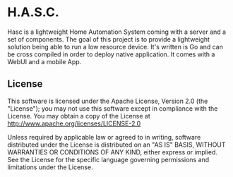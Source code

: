 # H.A.S.C.

Hasc is a lightweight Home Automation System coming with a server and a
set of components. The goal of this project is to provide a lightweight
solution being able to run a low resource device. It's written is Go and can 
be cross compiled in order to deploy native application. It comes with a WebUI
and a mobile App.

## License

This software is licensed under the Apache License, Version 2.0 (the
"License"); you may not use this software except in compliance with the
License.
You may obtain a copy of the License at http://www.apache.org/licenses/LICENSE-2.0

Unless required by applicable law or agreed to in writing, software
distributed under the License is distributed on an "AS IS" BASIS,
WITHOUT WARRANTIES OR CONDITIONS OF ANY KIND, either express or implied.
See the License for the specific language governing permissions and
limitations under the License.

